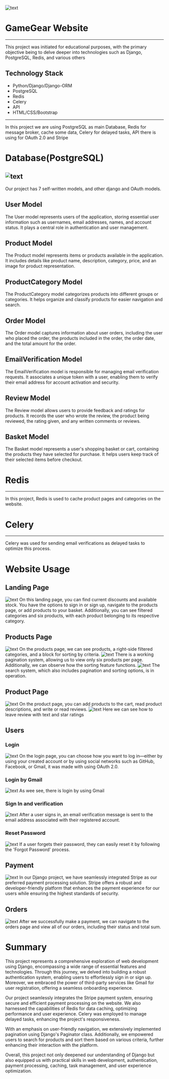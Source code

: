 ![text](media_readme/website/logo_gamegear.jpg)

# GameGear Website
---
This project was initiated for educational purposes, with the primary objective 
being to delve deeper into technologies such as Django, PostgreSQL, Redis, and various others

## Technology Stack
* Python/Django/Django-ORM
* PostgreSQL
* Redis
* Celery
* API
* HTML/CSS/Bootstrap

---
In this project we are using PostgreSQL as main Database, Redis for message broker, cache some data, 
Celery for delayed tasks, API there is using for OAuth 2.0 and Stripe

# Database(PostgreSQL)
![text](media_readme/db_diagram/db_diagram.png)
---
Our project has 7 self-written models, and other django and OAuth models.

## User Model
The User model represents users of the application, storing essential user information such as usernames, 
email addresses, names, and account status. It plays a central role in authentication and user management.

## Product Model
The Product model represents items or products available in the application. It includes details like product name, 
description, category, price, and an image for product representation.

## ProductCategory Model
The ProductCategory model categorizes products into different groups or categories. It helps organize and 
classify products for easier navigation and search.

## Order Model
The Order model captures information about user orders, including the user who placed the order, the products 
included in the order, the order date, and the total amount for the order.

## EmailVerification Model
The EmailVerification model is responsible for managing email verification requests. It associates a unique token 
with a user, enabling them to verify their email address for account activation and security.

## Review Model
The Review model allows users to provide feedback and ratings for products. It records the user who wrote the 
review, the product being reviewed, the rating given, and any written comments or reviews.

## Basket Model
The Basket model represents a user's shopping basket or cart, containing the products they have selected for purchase. 
It helps users keep track of their selected items before checkout.


# Redis
---
In this project, Redis is used to cache product pages and categories on the website.

# Celery
---
Celery was used for sending email verifications as delayed tasks to optimize this process. 


# Website Usage
## Landing Page
![text](media_readme/website/landing_page.png)
On this landing page, you can find current discounts and available stock. 
You have the options to sign in or sign up, navigate to the products page, or add products to your basket.
Additionally, you can see filtered categories and six products, with each product belonging to its respective category.

## Products Page
![text](media_readme/website/products_page.png)
On the products page, we can see products, a right-side filtered categories, and a block for sorting by criteria.
![text](media_readme/usage_website/preview-show-categories.gif)
There is a working pagination system, allowing us to view only six products per page.
Additionally, we can observe how the sorting feature functions. 
![text](media_readme/usage_website/search-preview.gif)
The search system, which also 
includes pagination and sorting options, is in operation.
## Product Page
![text](media_readme/website/product_page.png)
On the product page, you can add products to the cart, read product descriptions, and write or read reviews.
![text](media_readme/usage_website/product-page-review.gif)
Here we can see how to leave review with text and star ratings


## Users
### Login
![text](media_readme/website/login_page.png)
On the login page, you can choose how you want to log in—either by using your created account or 
by using social networks such as GitHub, Facebook, or Gmail, it was made with using OAuth 2.0. 

### Login by Gmail
![text](media_readme/usage_website/sign-in-with-gmail.gif)
As wee see, there is login by using Gmail

### Sign In and verification
![text](media_readme/usage_website/send-verification.gif)
After a user signs in, an email verification message is sent to the email address associated 
with their registered account.

### Reset Password
![text](media_readme/usage_website/password-reset.gif)
If a user forgets their password, they can easily reset it by following the 'Forgot Password' process.


## Payment
![text](media_readme/usage_website/payment.gif)
In our Django project, we have seamlessly integrated Stripe as our preferred payment processing solution. 
Stripe offers a robust and developer-friendly platform that enhances the payment experience for our users 
while ensuring the highest standards of security. 

## Orders 
![text](media_readme/website/orders_page.png)
After we successfully make a payment, we can navigate to the orders page and view all of our orders,
including their status and total sum.


# Summary
This project represents a comprehensive exploration of web development using Django, encompassing a wide range of 
essential features and technologies. Through this journey, we delved into building a robust authentication system, 
enabling users to effortlessly sign in or sign up. Moreover, we embraced the power of third-party services like Gmail 
for user registration, offering a seamless onboarding experience.

Our project seamlessly integrates the Stripe payment system, ensuring secure and efficient payment processing on the 
website. We also harnessed the capabilities of Redis for data caching, optimizing performance and user experience. 
Celery was employed to manage delayed tasks, enhancing the project's responsiveness.

With an emphasis on user-friendly navigation, we extensively implemented pagination using Django's Paginator class. 
Additionally, we empowered users to search for products and sort them based on various criteria, further enhancing 
their interaction with the platform.

Overall, this project not only deepened our understanding of Django but also equipped us with practical skills in web
development, authentication, payment processing, caching, task management, and user experience optimization.




